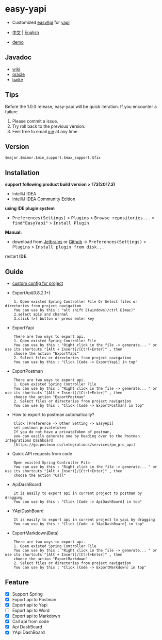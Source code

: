 # easy-yapi
- Customized [easyApi](https://github.com/tangcent/easy-api) for [yapi](https://github.com/YMFE/yapi)

- [中文](https://github.com/tangcent/easy-yapi/blob/master/README_cn.md) | [English](https://github.com/tangcent/easy-yapi/blob/master/README.md)

- [demo](https://github.com/tangcent/spring-demo)

## Javadoc

- [wiki](https://en.wikipedia.org/wiki/Javadoc)
- [oracle](https://docs.oracle.com/javase/8/docs/technotes/tools/windows/javadoc.html)
- [baike](https://baike.baidu.com/item/javadoc)

## Tips
Before the 1.0.0 release, easy-yapi will be quick iteration.
If you encounter a failure
1. Please commit a issue.
2. Try roll back to the previous version.
3. Feel free to email [me](mailto:pentatangcent@gmail.com) at any time.

## Version

`$major.$minor.$min_support.$max_support.$fix`

Installation
----

**support following product build version > 173(2017.3)**

- IntelliJ IDEA
- IntelliJ IDEA Community Edition

**using IDE plugin system**
- <kbd>Preferences(Settings)</kbd> > <kbd>Plugins</kbd> > <kbd>Browse repositories...</kbd> > <kbd>find"EasyYapi"</kbd> > <kbd>Install Plugin</kbd>

**Manual:**
- download from [Jetbrains](https://plugins.jetbrains.com/plugin/12458-easyyapi) or [Github](https://github.com/tangcent/easy-yapi-plugins/raw/master/idea/easy-yapi.jar) -> <kbd>Preferences(Settings)</kbd> > <kbd>Plugins</kbd> > <kbd>Install plugin from disk...</kbd>

restart **IDE**.


## Guide

* [custom config for project](https://github.com/tangcent/easy-yapi/wiki/%E6%94%AF%E6%8C%81%E9%A2%9D%E5%A4%96%E9%85%8D%E7%BD%AE)

* ExportApi(0.8.2.1+)
```textCode
    1. Open existed Spring Controller File Or Select files or directories from project navigation
    You can use by this : "alt shift E(windows)/ctrl E(mac)"
    2.select apis and channel
    3.click [✔️] button or press enter key
```

* ExportYapi
```textCode
    There are two ways to export api.
    1. Open existed Spring Controller File
    You can use by this : "Right click in the file -> generate... " or use its shortcuts "[Alt + Insert]/[Ctrl+Enter]" , then
    choose the action "ExportYapi"
    2. Select files or directories from project navigation
    You can use by this : "Click [Code -> ExportYapi] in top"
```

* ExportPostman
```textCode
    There are two ways to export api.
    1. Open existed Spring Controller File
    You can use by this : "Right click in the file -> generate... " or use its shortcuts "[Alt + Insert]/[Ctrl+Enter]" , then
    choose the action "ExportPostman"
    2. Select files or directories from project navigation
    You can use by this : "Click [Code -> ExportPostman] in top"
```

* How to export to postman automatically?
 
```text
    Click [Preference -> Other Setting -> EasyApi]
    set postman privatetoken
    If you do not have a privateToken of postman,
    you can easily generate one by heading over to the Postman Integrations Dashboard
    [https://go.postman.co/integrations/services/pm_pro_api]
```

* Quick API requests from code

```textCode
    Open existed Spring Controller File
    You can use by this : "Right click in the file -> generate... " or use its shortcuts "[Alt + Insert]/[Ctrl+Enter]" , then
    choose the action "Call"
```

* ApiDashBoard
```textCode
    It is easily to export api in current project to postman by dragging
    You can use by this : "Click [Code -> ApiDashBoard] in top"
```

* YApiDashBoard
```textCode
    It is easily to export api in current project to yapi by dragging
    You can use by this : "Click [Code -> YApiDashBoard] in top"
```

* ExportMarkdown(Beta)
```textCode
    There are two ways to export api.
    1. Open existed Spring Controller File
    You can use by this : "Right click in the file -> generate... " or use its shortcuts "[Alt + Insert]/[Ctrl+Enter]" , then
    choose the action "ExportMarkdown"
    2. Select files or directories from project navigation
    You can use by this : "Click [Code -> ExportMarkdown] in top"
```

## Feature
- [X] Support Spring
- [X] Export api to Postman
- [X] Export api to Yapi
- [ ] Export api to Word
- [X] Export api to Markdown
- [X] Call api from code
- [X] Api DashBoard
- [X] YApi DashBoard
